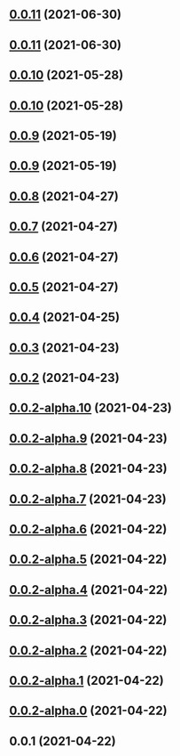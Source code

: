 ## [0.0.11](https://new.github.com/yymzy/taro-plugin-build/compare/v0.0.10...v0.0.11) (2021-06-30)

## [0.0.11](https://new.github.com/yymzy/taro-plugin-build/compare/v0.0.10...v0.0.11) (2021-06-30)

## [0.0.10](https://new.github.com/yymzy/taro-plugin-build/compare/v0.0.9...v0.0.10) (2021-05-28)

## [0.0.10](https://new.github.com/yymzy/taro-plugin-build/compare/v0.0.9...v0.0.10) (2021-05-28)

## [0.0.9](https://new.github.com/yymzy/taro-plugin-build/compare/v0.0.8...v0.0.9) (2021-05-19)

## [0.0.9](https://new.github.com/yymzy/taro-plugin-build/compare/v0.0.8...v0.0.9) (2021-05-19)

## [0.0.8](https://new.github.com/yymzy/taro-plugin-build/compare/v0.0.7...v0.0.8) (2021-04-27)

## [0.0.7](https://new.github.com/yymzy/taro-plugin-build/compare/v0.0.6...v0.0.7) (2021-04-27)

## [0.0.6](https://new.github.com/yymzy/taro-plugin-build/compare/v0.0.5...v0.0.6) (2021-04-27)

## [0.0.5](https://new.github.com/yymzy/taro-plugin-build/compare/v0.0.4...v0.0.5) (2021-04-27)

## [0.0.4](https://new.github.com/yymzy/taro-plugin-build/compare/v0.0.3...v0.0.4) (2021-04-25)

## [0.0.3](https://new.github.com/yymzy/taro-plugin-build/compare/v0.0.2...v0.0.3) (2021-04-23)

## [0.0.2](https://new.github.com/yymzy/taro-plugin-build/compare/v0.0.2-alpha.10...v0.0.2) (2021-04-23)

## [0.0.2-alpha.10](https://new.github.com/yymzy/taro-plugin-build/compare/v0.0.2-alpha.9...v0.0.2-alpha.10) (2021-04-23)

## [0.0.2-alpha.9](https://new.github.com/yymzy/taro-plugin-build/compare/v0.0.2-alpha.8...v0.0.2-alpha.9) (2021-04-23)

## [0.0.2-alpha.8](https://new.github.com/yymzy/taro-plugin-build/compare/v0.0.2-alpha.7...v0.0.2-alpha.8) (2021-04-23)

## [0.0.2-alpha.7](https://new.github.com/yymzy/taro-plugin-build/compare/v0.0.2-alpha.6...v0.0.2-alpha.7) (2021-04-23)

## [0.0.2-alpha.6](https://new.github.com/yymzy/taro-plugin-build/compare/v0.0.2-alpha.5...v0.0.2-alpha.6) (2021-04-22)

## [0.0.2-alpha.5](https://new.github.com/yymzy/taro-plugin-build/compare/v0.0.2-alpha.4...v0.0.2-alpha.5) (2021-04-22)

## [0.0.2-alpha.4](https://new.github.com/yymzy/taro-plugin-build/compare/v0.0.2-alpha.3...v0.0.2-alpha.4) (2021-04-22)

## [0.0.2-alpha.3](https://new.github.com/yymzy/taro-plugin-build/compare/v0.0.2-alpha.2...v0.0.2-alpha.3) (2021-04-22)

## [0.0.2-alpha.2](https://new.github.com/yymzy/taro-plugin-build/compare/v0.0.2-alpha.0...v0.0.2-alpha.2) (2021-04-22)

## [0.0.2-alpha.1](https://new.github.com/yymzy/taro-plugin-build/compare/v0.0.2-alpha.0...v0.0.2-alpha.1) (2021-04-22)

## [0.0.2-alpha.0](https://new.github.com/yymzy/taro-plugin-build/compare/v0.0.1...v0.0.2-alpha.0) (2021-04-22)

## 0.0.1 (2021-04-22)
